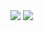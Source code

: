 <picture>
  <source media="(prefers-color-scheme: dark)" srcset="https://github.jordanskomer.com/a/info.svg?t=1&v=0">
  <img src="https://github.jordanskomer.com/a/info.svg?t=0">
</picture>

<!-- <picture>
  <source media="(prefers-color-scheme: dark)" srcset="https://y-mcbk.jordanskomer.com/a/tamagitchi.svg?t=1">
  <img src="https://y-mcbk.jordanskomer.com/a/tamagitchi.svg?t=0">
</picture>

<picture>
  <source media="(prefers-color-scheme: dark)" srcset="https://y-mcbk.jordanskomer.com/a/feed.svg?t=1">
  <img src="https://y-mcbk.jordanskomer.com/a/feed.svg?t=0">
</picture>

<picture>
  <source media="(prefers-color-scheme: dark)" srcset="https://y-mcbk.jordanskomer.com/a/leaderboard.svg?t=1">
  <img src="https://y-mcbk.jordanskomer.com/a/leaderboard.svg?t=0">
</picture>


# 🤝 How to Interact

Want to help keep this digital companion happy? Here's how:

## 🍕 Feed the Tamagitchi

Click the Feed button above and choose from:

- 🍕 Pizza
- 🍜 Ramen
- 🍣 Sushi
- ☕ Coffee
- 🍎 Apple

## 🎮 Play Activities

Click the Play button and try:

- 🎯 Code Challenge
- 🎵 Music
- 🏃 Exercise
- 🧩 Puzzle
- 🎨 Creative Time

Your interactions are tracked and displayed in the leaderboard above! The README updates every few minutes to reflect new activity. Refresh periodically to see the changes. -->

<a href="https://github.com/jordanskomer/jordanskomer">
  <picture>
    <source media="(prefers-color-scheme: dark)" srcset="https://github.jordanskomer.com/a/repo.svg?t=1&v=0">
    <img src="https://github.jordanskomer.com/a/repo.svg?t=0">
  </picture>
</a>
